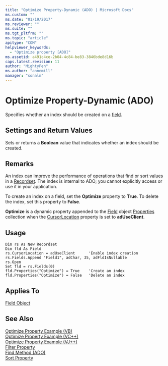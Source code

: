 ```yaml
---
title: "Optimize Property-Dynamic (ADO) | Microsoft Docs"
ms.custom: ""
ms.date: "01/19/2017"
ms.reviewer: ""
ms.suite: ""
ms.tgt_pltfrm: ""
ms.topic: "article"
apitype: "COM"
helpviewer_keywords: 
  - "Optimize property [ADO]"
ms.assetid: a491c4ce-2b04-4c84-be83-3846bde8d16b
caps.latest.revision: 11
author: "MightyPen"
ms.author: "annemill"
manager: "sonalm"
---
```

# Optimize Property-Dynamic (ADO)
Specifies whether an index should be created on a [field](../../../ado/reference/ado-api/field-object.md).  
  
## Settings and Return Values  
 Sets or returns a **Boolean** value that indicates whether an index should be created.  
  
## Remarks  
 An index can improve the performance of operations that find or sort values in a [Recordset](../../../ado/reference/ado-api/recordset-object-ado.md). The index is internal to ADO; you cannot explicitly access or use it in your application.  
  
 To create an index on a field, set the **Optimize** property to **True**. To delete the index, set this property to **False**.  
  
 **Optimize** is a dynamic property appended to the [Field](../../../ado/reference/ado-api/field-object.md) object [Properties](../../../ado/reference/ado-api/properties-collection-ado.md) collection when the [CursorLocation](../../../ado/reference/ado-api/cursorlocation-property-ado.md) property is set to **adUseClient**.  
  
## Usage  
  
```  
Dim rs As New Recordset  
Dim fld As Field  
rs.CursorLocation = adUseClient      'Enable index creation  
rs.Fields.Append "Field1", adChar, 35, adFldIsNullable  
rs.Open  
Set fld = rs.Fields(0)  
fld.Properties("Optimize") = True    'Create an index  
fld.Properties("Optimize") = False   'Delete an index  
```  
  
## Applies To  
 [Field Object](../../../ado/reference/ado-api/field-object.md)  
  
## See Also  
 [Optimize Property Example (VB)](../../../ado/reference/ado-api/optimize-property-example-vb.md)   
 [Optimize Property Example (VC++)](../../../ado/reference/ado-api/optimize-property-example-vc.md)   
 [Optimize Property Example (VJ++)](../../../ado/reference/ado-api/optimize-property-example-vj.md)   
 [Filter Property](../../../ado/reference/ado-api/filter-property.md)   
 [Find Method (ADO)](../../../ado/reference/ado-api/find-method-ado.md)   
 [Sort Property](../../../ado/reference/ado-api/sort-property.md)